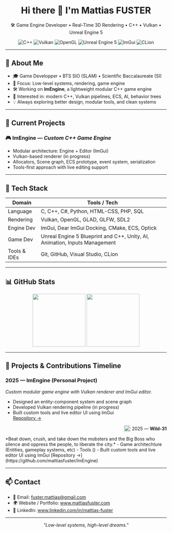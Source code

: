 <h1 align="center">Hi there 👋 I'm Mattias FUSTER</h1>

<p align="center">
  🛠️ Game Engine Developer • Real-Time 3D Rendering • C++ • Vulkan • Unreal Engine 5
</p>

<p align="center">
  <img src="https://img.shields.io/badge/C%2B%2B-17%2F20-blue.svg" alt="C++"/>
  <img src="https://img.shields.io/badge/Vulkan-API-red" alt="Vulkan"/>
  <img src="https://img.shields.io/badge/OpenGL-Graphics-green.svg" alt="OpenGL"/>
  <img src="https://img.shields.io/badge/Unreal%20Engine-5-black?logo=unrealengine" alt="Unreal Engine 5"/>
  <img src="https://img.shields.io/badge/ImGui-Docking-yellow" alt="ImGui"/>
  <img src="https://img.shields.io/badge/CLion-IDE-green?logo=jetbrains" alt="CLion"/>
</p>

---

## 🧠 About Me

- 🎓 Game Developper • BTS SIO (SLAM) • Scientific Baccalaureate (SI)
- 🧱 Focus: Low-level systems, rendering, game engine
- 🛠️ Working on **ImEngine**, a lightweight modular C++ game engine
- 🧪 Interested in: modern C++, Vulkan pipelines, ECS, AI, behavior trees
- 💡 Always exploring better design, modular tools, and clean systems

---

## 🔧 Current Projects

### 🎮 ImEngine — *Custom C++ Game Engine*
- Modular architecture: Engine + Editor (ImGui)
- Vulkan-based renderer (in progress)
- Allocators, Scene graph, ECS prototype, event system, serialization
- Tools-first approach with live editing support

---

## 🧰 Tech Stack

| Domain            | Tools / Tech                                                                 |
|-------------------|------------------------------------------------------------------------------|
| Language          | C, C++, C#, Python, HTML-CSS, PHP, SQL                                       |
| Rendering         | Vulkan, OpenGL, GLAD, GLFW, SDL2                                             |
| Engine Dev        | ImGui, Dear ImGui Docking, CMake, ECS, Optick                                |
| Game Dev          | Unreal Engine 5 Blueprint and C++, Unity, AI, Animation, Inputs Management   |
| Tools & IDEs      | Git, GitHub, Visual Studio, CLion                                            |

---

## 📊 GitHub Stats

<p align="center">
  <img src="https://github-readme-stats.vercel.app/api?username=mattiasfuster&show_icons=true&theme=tokyonight&count_private=true&hide_title=true" height="165">
  <img src="https://github-readme-stats.vercel.app/api/top-langs/?username=mattiasfuster&layout=compact&theme=tokyonight" height="165">
</p>

---

## 📅 Projects & Contributions Timeline

### 2025 — **ImEngine** (Personal Project)
*Custom modular game engine with Vulkan renderer and ImGui editor.*  
- Designed an entity-component system and scene graph  
- Developed Vulkan rendering pipeline (in progress)  
- Built custom tools and live editor UI using ImGui  
[Repository →](https://github.com/mattiasfuster/ImEngine)

<p align="right">
  <img src="https://img.shields.io/badge/Unreal%20Engine-5-black?logo=unrealengine" alt="Unreal Engine 5" height="20" style="vertical-align:middle;">
  <span style="vertical-align:middle;">2025 — <strong>Wild-31</strong></span>
</p>
*Beat down, crush, and take down the mobsters and the Big Boss who silence and oppress the people, to liberate the city.*  
- Game architechture (Entities, gameplay systems, etc)
- Tools ()  
- Built custom tools and live editor UI using ImGui  
[Repository →](https://github.com/mattiasfuster/ImEngine)

---

## 📫 Contact

- 📧 Email: fuster.mattias@gmail.com
- 🌍 Website / Portfolio: www.mattiasfuster.com  
- 💼 LinkedIn: www.linkedin.com/in/mattias-fuster  

---

<p align="center">
  <i>"Low-level systems, high-level dreams."</i>
</p>
